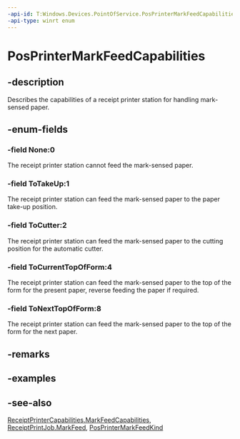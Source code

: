 ```yaml
---
-api-id: T:Windows.Devices.PointOfService.PosPrinterMarkFeedCapabilities
-api-type: winrt enum
---
```


<!-- Enumeration syntax
public enum Windows.Devices.PointOfService.PosPrinterMarkFeedCapabilities : uint
-->

# PosPrinterMarkFeedCapabilities

## -description
Describes the capabilities of a receipt printer station for handling mark-sensed paper.

## -enum-fields
### -field None:0
The receipt printer station cannot feed the mark-sensed paper.

### -field ToTakeUp:1
The receipt printer station can feed the mark-sensed paper to the paper take-up position.

### -field ToCutter:2
The receipt printer station can feed the mark-sensed paper to the cutting position for the automatic cutter.

### -field ToCurrentTopOfForm:4
The receipt printer station can feed the mark-sensed paper to the top of the form for the present paper, reverse feeding the paper if required.

### -field ToNextTopOfForm:8
The receipt printer station can feed the mark-sensed paper to the top of the form for the next paper.


## -remarks

## -examples

## -see-also
[ReceiptPrinterCapabilities.MarkFeedCapabilities](receiptprintercapabilities_markfeedcapabilities.md), [ReceiptPrintJob.MarkFeed](receiptprintjob_markfeed.md), [PosPrinterMarkFeedKind](posprintermarkfeedkind.md)